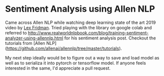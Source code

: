 # Sentiment Analysis using Allen NLP

Came across Allen NLP while watching deep learning state of the art 2019 video by [Lex Fridman](https://deeplearning.mit.edu/). Tried playing with the library on google colab and referred to http://www.realworldnlpbook.com/blog/training-sentiment-analyzer-using-allennlp.html for his sentiment analysis post. Checkout the tutorials from [Allen NLP] (https://github.com/allenai/allennlp/tree/master/tutorials). 

My next step ideally would be to figure out a way to save and load model as well as to serializa it into pytorch or tensorflow model. If anyone feels interested in the same, I'd appreciate a pull request.


